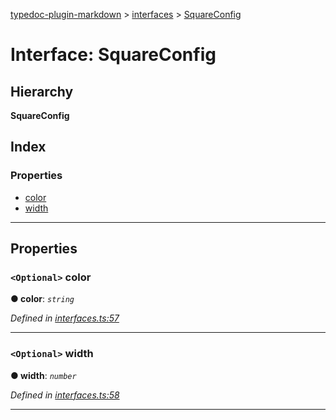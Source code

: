 [typedoc-plugin-markdown](../README.md) > [interfaces](../modules/interfaces.md) > [SquareConfig](../interfaces/interfaces.squareconfig.md)

# Interface: SquareConfig

## Hierarchy

**SquareConfig**

## Index

### Properties

* [color](interfaces.squareconfig.md#markdown-header-optional-color)
* [width](interfaces.squareconfig.md#markdown-header-optional-width)

---

## Properties

### `<Optional>` color

**●  color**:  *`string`* 

*Defined in [interfaces.ts:57](https://bitbucket.org/owner/repository_name/src/master/src/interfaces.ts?fileviewer&amp;#x3D;file-view-default#interfaces.ts-57)*

___

### `<Optional>` width

**●  width**:  *`number`* 

*Defined in [interfaces.ts:58](https://bitbucket.org/owner/repository_name/src/master/src/interfaces.ts?fileviewer&amp;#x3D;file-view-default#interfaces.ts-58)*

___

